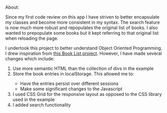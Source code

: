 About:

Since my first code review on this app I have striven to better encapsulate my classes and become more consistent in my syntax. The search feature is now much more robust and repopulates the original list of books. I also wanted to prepopulate some books but it kept referring to that original list when reloading the page.

I undertook this project to better understand Object Oriented Programming. I drew inspiration from <a href="https://github.com/arizonal2014/OOP-Book-List-Project-with-ES6-Vanilla-JavaScript/blob/master/BookList/appes6.js">this Book List project</a>. However, I have made several changes which include:

<ol>
    <li>Use more semantic HTML than the collection of divs in the example</li>
    <li>Store the book entries in localStorage. This allowed me to: </li>
        <ul>
            <li>Have the entries persist over different sessions</li>
            <li>Make some significant changes to the Javascript</li>
        </ul>
    <li>I used CSS Grid for the responsive layout as opposed to the CSS library used in the example</li>
    <li>I added search functionality</li>
</ol>
